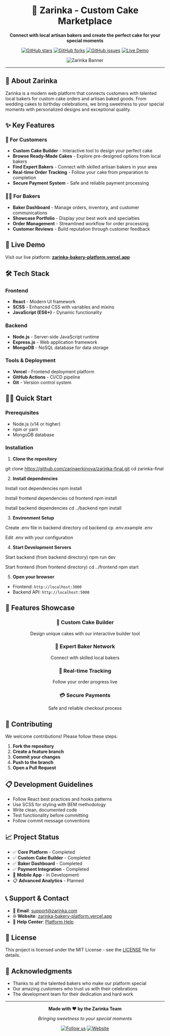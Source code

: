 <div align="center">

# 🍰 Zarinka - Custom Cake Marketplace

**Connect with local artisan bakers and create the perfect cake for your special moments**

[![GitHub stars](https://img.shields.io/github/stars/zarinaerkinova/zarinka-final?style=for-the-badge)](https://github.com/zarinaerkinova/zarinka-final/stargazers)
[![GitHub forks](https://img.shields.io/github/forks/zarinaerkinova/zarinka-final?style=for-the-badge)](https://github.com/zarinaerkinova/zarinka-final/network)
[![GitHub issues](https://img.shields.io/github/issues/zarinaerkinova/zarinka-final?style=for-the-badge)](https://github.com/zarinaerkinova/zarinka-final/issues)
[![Live Demo](https://img.shields.io/badge/Live-Demo-brightgreen?style=for-the-badge)](https://v0-zarinka-bakery-platform.vercel.app/)

<img src="https://via.placeholder.com/800x400/FFB6C1/FFFFFF?text=🍰+Zarinka+Custom+Cake+Marketplace" alt="Zarinka Banner" />

</div>

---

## 🌟 About Zarinka

Zarinka is a modern web platform that connects customers with talented local bakers for custom cake orders and artisan baked goods. From wedding cakes to birthday celebrations, we bring sweetness to your special moments with personalized designs and exceptional quality.

## ✨ Key Features

### 🎂 For Customers
- **Custom Cake Builder** - Interactive tool to design your perfect cake
- **Browse Ready-Made Cakes** - Explore pre-designed options from local bakers
- **Find Expert Bakers** - Connect with skilled artisan bakers in your area
- **Real-time Order Tracking** - Follow your cake from preparation to completion
- **Secure Payment System** - Safe and reliable payment processing

### 👨‍🍳 For Bakers
- **Baker Dashboard** - Manage orders, inventory, and customer communications
- **Showcase Portfolio** - Display your best work and specialties
- **Order Management** - Streamlined workflow for order processing
- **Customer Reviews** - Build reputation through customer feedback

## 🚀 Live Demo

Visit our live platform: **[zarinka-bakery-platform.vercel.app](https://v0-zarinka-bakery-platform.vercel.app/)**

## 🛠️ Tech Stack

### Frontend
- **React** - Modern UI framework
- **SCSS** - Enhanced CSS with variables and mixins
- **JavaScript (ES6+)** - Dynamic functionality

### Backend
- **Node.js** - Server-side JavaScript runtime
- **Express.js** - Web application framework
- **MongoDB** - NoSQL database for data storage

### Tools & Deployment
- **Vercel** - Frontend deployment platform
- **GitHub Actions** - CI/CD pipeline
- **Git** - Version control system

## 🏃‍♂️ Quick Start

### Prerequisites
- Node.js (v14 or higher)
- npm or yarn
- MongoDB database

### Installation

1. **Clone the repository**

git clone https://github.com/zarinaerkinova/zarinka-final.git
cd zarinka-final

2. **Install dependencies**

Install root dependencies
npm install

Install frontend dependencies
cd frontend
npm install

Install backend dependencies
cd ../backend
npm install

3. **Environment Setup**

Create .env file in backend directory
cd backend
cp .env.example .env

Edit .env with your configuration

4. **Start Development Servers**

Start backend (from backend directory)
npm run dev

Start frontend (from frontend directory)
cd ../frontend
npm start


5. **Open your browser**
- Frontend: `http://localhost:3000`
- Backend API: `http://localhost:5000`

## 🎯 Features Showcase

<div align="center">

### 🎨 Custom Cake Builder
Design unique cakes with our interactive builder tool

### 👥 Expert Baker Network
Connect with skilled local bakers

### 📱 Real-time Tracking
Follow your order progress live

### 💳 Secure Payments
Safe and reliable checkout process

</div>

## 🤝 Contributing

We welcome contributions! Please follow these steps:

1. **Fork the repository**
2. **Create a feature branch**
3. **Commit your changes**
4. **Push to the branch**
5. **Open a Pull Request**

## 📋 Development Guidelines

- Follow React best practices and hooks patterns
- Use SCSS for styling with BEM methodology
- Write clean, documented code
- Test functionality before committing
- Follow commit message conventions

## 📈 Project Status

- ✅ **Core Platform** - Completed
- ✅ **Custom Cake Builder** - Completed
- ✅ **Baker Dashboard** - Completed
- ✅ **Payment Integration** - Completed
- 🚧 **Mobile App** - In Development
- 📋 **Advanced Analytics** - Planned

## 📞 Support & Contact

- 📧 **Email**: support@zarinka.com
- 🌐 **Website**: [zarinka-bakery-platform.vercel.app](https://v0-zarinka-bakery-platform.vercel.app/)
- 📱 **Help Center**: [Platform Help](https://v0-zarinka-bakery-platform.vercel.app/help)

## 📄 License

This project is licensed under the MIT License - see the [LICENSE](LICENSE) file for details.

## 🙏 Acknowledgments

- Thanks to all the talented bakers who make our platform special
- Our amazing customers who trust us with their celebrations
- The development team for their dedication and hard work

---

<div align="center">

**Made with ❤️ by the Zarinka Team**

*Bringing sweetness to your special moments*

[![Follow us](https://img.shields.io/badge/Follow-@zarinka-ff69b4?style=for-the-badge&logo=instagram)](https://instagram.com/zarinka)
[![Website](https://img.shields.io/badge/Visit-Website-blue?style=for-the-badge&logo=world)](https://v0-zarinka-bakery-platform.vercel.app/)

</div>

